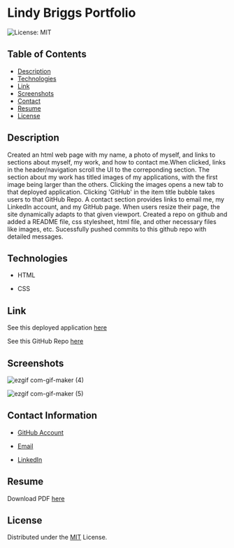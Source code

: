 # Lindy Briggs Portfolio
![License: MIT](https://img.shields.io/badge/License-MIT-yellow.svg)

## Table of Contents

- [Description](#description)
- [Technologies](#technologies)
- [Link](#link)
- [Screenshots](#screenshots)
- [Contact](#contact-information)
- [Resume](#resume)
- [License](#license)

## Description

Created an html web page with my name, a photo of myself, and links to sections about myself, my work, and how to contact me.When clicked, links in the header/navigation scroll the UI to the correponding section. The section about my work has titled images of my applications, with the first image being larger than the others. Clicking the images opens a new tab to that deployed application. Clicking 'GitHub' in the item title bubble takes users to that GitHub Repo. A contact section provides links to email me, my LinkedIn account, and my GitHub page. When users resize their page, the site dynamically adapts to that given viewport. Created a repo on github and added a README file, css stylesheet, html file, and other necessary files like images, etc. Sucessfully pushed commits to this github repo with detailed messages.

## Technologies

* HTML

* CSS


## Link

See this deployed application [here](https://lindybriggs.github.io/Portfolio_Updated/)

See this GitHub Repo [here](https://github.com/lindybriggs/Portfolio_Updated)

## Screenshots

![ezgif com-gif-maker (4)](https://user-images.githubusercontent.com/101146153/163284313-37b75bc2-e4ad-4abd-be78-e6c1ce6a378f.gif)

![ezgif com-gif-maker (5)](https://user-images.githubusercontent.com/101146153/163284743-98fbb514-cc46-40d1-ab2e-cdd192ca1de2.gif)

## Contact Information

* [GitHub Account](https://github.com/lindybriggs)

* [Email](briggs.lindy@yahoo.com)

* [LinkedIn](https://www.linkedin.com/in/lindy-briggs)

## Resume

Download PDF [here](https://drive.google.com/file/d/1b-LsVq1alS6q4p9Jo7JQcQMyMVoedzOl/view?usp=sharing)

## License

Distributed under the [MIT](LICENSE.txt) License.